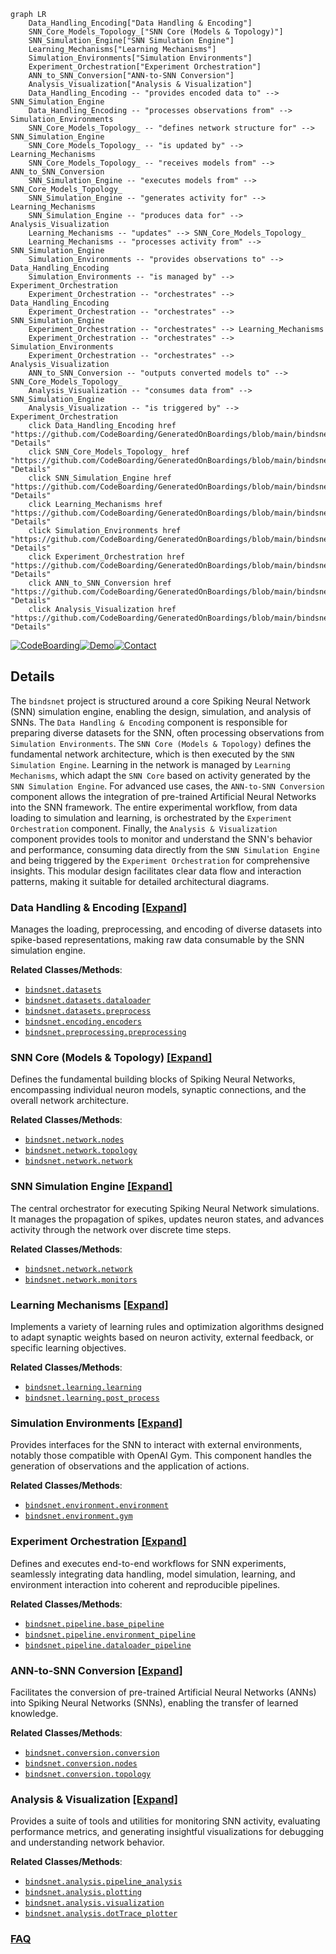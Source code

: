 ```mermaid
graph LR
    Data_Handling_Encoding["Data Handling & Encoding"]
    SNN_Core_Models_Topology_["SNN Core (Models & Topology)"]
    SNN_Simulation_Engine["SNN Simulation Engine"]
    Learning_Mechanisms["Learning Mechanisms"]
    Simulation_Environments["Simulation Environments"]
    Experiment_Orchestration["Experiment Orchestration"]
    ANN_to_SNN_Conversion["ANN-to-SNN Conversion"]
    Analysis_Visualization["Analysis & Visualization"]
    Data_Handling_Encoding -- "provides encoded data to" --> SNN_Simulation_Engine
    Data_Handling_Encoding -- "processes observations from" --> Simulation_Environments
    SNN_Core_Models_Topology_ -- "defines network structure for" --> SNN_Simulation_Engine
    SNN_Core_Models_Topology_ -- "is updated by" --> Learning_Mechanisms
    SNN_Core_Models_Topology_ -- "receives models from" --> ANN_to_SNN_Conversion
    SNN_Simulation_Engine -- "executes models from" --> SNN_Core_Models_Topology_
    SNN_Simulation_Engine -- "generates activity for" --> Learning_Mechanisms
    SNN_Simulation_Engine -- "produces data for" --> Analysis_Visualization
    Learning_Mechanisms -- "updates" --> SNN_Core_Models_Topology_
    Learning_Mechanisms -- "processes activity from" --> SNN_Simulation_Engine
    Simulation_Environments -- "provides observations to" --> Data_Handling_Encoding
    Simulation_Environments -- "is managed by" --> Experiment_Orchestration
    Experiment_Orchestration -- "orchestrates" --> Data_Handling_Encoding
    Experiment_Orchestration -- "orchestrates" --> SNN_Simulation_Engine
    Experiment_Orchestration -- "orchestrates" --> Learning_Mechanisms
    Experiment_Orchestration -- "orchestrates" --> Simulation_Environments
    Experiment_Orchestration -- "orchestrates" --> Analysis_Visualization
    ANN_to_SNN_Conversion -- "outputs converted models to" --> SNN_Core_Models_Topology_
    Analysis_Visualization -- "consumes data from" --> SNN_Simulation_Engine
    Analysis_Visualization -- "is triggered by" --> Experiment_Orchestration
    click Data_Handling_Encoding href "https://github.com/CodeBoarding/GeneratedOnBoardings/blob/main/bindsnet/Data_Handling_Encoding.md" "Details"
    click SNN_Core_Models_Topology_ href "https://github.com/CodeBoarding/GeneratedOnBoardings/blob/main/bindsnet/SNN_Core_Models_Topology_.md" "Details"
    click SNN_Simulation_Engine href "https://github.com/CodeBoarding/GeneratedOnBoardings/blob/main/bindsnet/SNN_Simulation_Engine.md" "Details"
    click Learning_Mechanisms href "https://github.com/CodeBoarding/GeneratedOnBoardings/blob/main/bindsnet/Learning_Mechanisms.md" "Details"
    click Simulation_Environments href "https://github.com/CodeBoarding/GeneratedOnBoardings/blob/main/bindsnet/Simulation_Environments.md" "Details"
    click Experiment_Orchestration href "https://github.com/CodeBoarding/GeneratedOnBoardings/blob/main/bindsnet/Experiment_Orchestration.md" "Details"
    click ANN_to_SNN_Conversion href "https://github.com/CodeBoarding/GeneratedOnBoardings/blob/main/bindsnet/ANN_to_SNN_Conversion.md" "Details"
    click Analysis_Visualization href "https://github.com/CodeBoarding/GeneratedOnBoardings/blob/main/bindsnet/Analysis_Visualization.md" "Details"
```

[![CodeBoarding](https://img.shields.io/badge/Generated%20by-CodeBoarding-9cf?style=flat-square)](https://github.com/CodeBoarding/GeneratedOnBoardings)[![Demo](https://img.shields.io/badge/Try%20our-Demo-blue?style=flat-square)](https://www.codeboarding.org/demo)[![Contact](https://img.shields.io/badge/Contact%20us%20-%20contact@codeboarding.org-lightgrey?style=flat-square)](mailto:contact@codeboarding.org)

## Details

The `bindsnet` project is structured around a core Spiking Neural Network (SNN) simulation engine, enabling the design, simulation, and analysis of SNNs. The `Data Handling & Encoding` component is responsible for preparing diverse datasets for the SNN, often processing observations from `Simulation Environments`. The `SNN Core (Models & Topology)` defines the fundamental network architecture, which is then executed by the `SNN Simulation Engine`. Learning in the network is managed by `Learning Mechanisms`, which adapt the `SNN Core` based on activity generated by the `SNN Simulation Engine`. For advanced use cases, the `ANN-to-SNN Conversion` component allows the integration of pre-trained Artificial Neural Networks into the SNN framework. The entire experimental workflow, from data loading to simulation and learning, is orchestrated by the `Experiment Orchestration` component. Finally, the `Analysis & Visualization` component provides tools to monitor and understand the SNN's behavior and performance, consuming data directly from the `SNN Simulation Engine` and being triggered by the `Experiment Orchestration` for comprehensive insights. This modular design facilitates clear data flow and interaction patterns, making it suitable for detailed architectural diagrams.

### Data Handling & Encoding [[Expand]](./Data_Handling_Encoding.md)
Manages the loading, preprocessing, and encoding of diverse datasets into spike-based representations, making raw data consumable by the SNN simulation engine.


**Related Classes/Methods**:

- <a href="https://github.com/BindsNET/bindsnet/blob/master/bindsnet/datasets" target="_blank" rel="noopener noreferrer">`bindsnet.datasets`</a>
- <a href="https://github.com/BindsNET/bindsnet/blob/master/bindsnet/datasets/dataloader.py" target="_blank" rel="noopener noreferrer">`bindsnet.datasets.dataloader`</a>
- <a href="https://github.com/BindsNET/bindsnet/blob/master/bindsnet/datasets/preprocess.py" target="_blank" rel="noopener noreferrer">`bindsnet.datasets.preprocess`</a>
- <a href="https://github.com/BindsNET/bindsnet/blob/master/bindsnet/encoding/encoders.py" target="_blank" rel="noopener noreferrer">`bindsnet.encoding.encoders`</a>
- <a href="https://github.com/BindsNET/bindsnet/blob/master/bindsnet/preprocessing/preprocessing.py" target="_blank" rel="noopener noreferrer">`bindsnet.preprocessing.preprocessing`</a>


### SNN Core (Models & Topology) [[Expand]](./SNN_Core_Models_Topology_.md)
Defines the fundamental building blocks of Spiking Neural Networks, encompassing individual neuron models, synaptic connections, and the overall network architecture.


**Related Classes/Methods**:

- <a href="https://github.com/BindsNET/bindsnet/blob/master/bindsnet/network/nodes.py" target="_blank" rel="noopener noreferrer">`bindsnet.network.nodes`</a>
- <a href="https://github.com/BindsNET/bindsnet/blob/master/bindsnet/network/topology.py" target="_blank" rel="noopener noreferrer">`bindsnet.network.topology`</a>
- <a href="https://github.com/BindsNET/bindsnet/blob/master/bindsnet/network/network.py" target="_blank" rel="noopener noreferrer">`bindsnet.network.network`</a>


### SNN Simulation Engine [[Expand]](./SNN_Simulation_Engine.md)
The central orchestrator for executing Spiking Neural Network simulations. It manages the propagation of spikes, updates neuron states, and advances activity through the network over discrete time steps.


**Related Classes/Methods**:

- <a href="https://github.com/BindsNET/bindsnet/blob/master/bindsnet/network/network.py" target="_blank" rel="noopener noreferrer">`bindsnet.network.network`</a>
- <a href="https://github.com/BindsNET/bindsnet/blob/master/bindsnet/network/monitors.py" target="_blank" rel="noopener noreferrer">`bindsnet.network.monitors`</a>


### Learning Mechanisms [[Expand]](./Learning_Mechanisms.md)
Implements a variety of learning rules and optimization algorithms designed to adapt synaptic weights based on neuron activity, external feedback, or specific learning objectives.


**Related Classes/Methods**:

- <a href="https://github.com/BindsNET/bindsnet/blob/master/bindsnet/learning/learning.py" target="_blank" rel="noopener noreferrer">`bindsnet.learning.learning`</a>
- <a href="https://github.com/BindsNET/bindsnet/blob/master/bindsnet/learning/learning.py" target="_blank" rel="noopener noreferrer">`bindsnet.learning.post_process`</a>


### Simulation Environments [[Expand]](./Simulation_Environments.md)
Provides interfaces for the SNN to interact with external environments, notably those compatible with OpenAI Gym. This component handles the generation of observations and the application of actions.


**Related Classes/Methods**:

- <a href="https://github.com/BindsNET/bindsnet/blob/master/bindsnet/environment/environment.py" target="_blank" rel="noopener noreferrer">`bindsnet.environment.environment`</a>
- <a href="https://github.com/BindsNET/bindsnet/blob/master/bindsnet/environment/environment.py" target="_blank" rel="noopener noreferrer">`bindsnet.environment.gym`</a>


### Experiment Orchestration [[Expand]](./Experiment_Orchestration.md)
Defines and executes end-to-end workflows for SNN experiments, seamlessly integrating data handling, model simulation, learning, and environment interaction into coherent and reproducible pipelines.


**Related Classes/Methods**:

- <a href="https://github.com/BindsNET/bindsnet/blob/master/bindsnet/pipeline/base_pipeline.py" target="_blank" rel="noopener noreferrer">`bindsnet.pipeline.base_pipeline`</a>
- <a href="https://github.com/BindsNET/bindsnet/blob/master/bindsnet/pipeline/environment_pipeline.py" target="_blank" rel="noopener noreferrer">`bindsnet.pipeline.environment_pipeline`</a>
- <a href="https://github.com/BindsNET/bindsnet/blob/master/bindsnet/pipeline/dataloader_pipeline.py" target="_blank" rel="noopener noreferrer">`bindsnet.pipeline.dataloader_pipeline`</a>


### ANN-to-SNN Conversion [[Expand]](./ANN_to_SNN_Conversion.md)
Facilitates the conversion of pre-trained Artificial Neural Networks (ANNs) into Spiking Neural Networks (SNNs), enabling the transfer of learned knowledge.


**Related Classes/Methods**:

- <a href="https://github.com/BindsNET/bindsnet/blob/master/bindsnet/conversion/conversion.py" target="_blank" rel="noopener noreferrer">`bindsnet.conversion.conversion`</a>
- <a href="https://github.com/BindsNET/bindsnet/blob/master/bindsnet/conversion/nodes.py" target="_blank" rel="noopener noreferrer">`bindsnet.conversion.nodes`</a>
- <a href="https://github.com/BindsNET/bindsnet/blob/master/bindsnet/conversion/topology.py" target="_blank" rel="noopener noreferrer">`bindsnet.conversion.topology`</a>


### Analysis & Visualization [[Expand]](./Analysis_Visualization.md)
Provides a suite of tools and utilities for monitoring SNN activity, evaluating performance metrics, and generating insightful visualizations for debugging and understanding network behavior.


**Related Classes/Methods**:

- <a href="https://github.com/BindsNET/bindsnet/blob/master/bindsnet/analysis/pipeline_analysis.py" target="_blank" rel="noopener noreferrer">`bindsnet.analysis.pipeline_analysis`</a>
- <a href="https://github.com/BindsNET/bindsnet/blob/master/bindsnet/analysis/plotting.py" target="_blank" rel="noopener noreferrer">`bindsnet.analysis.plotting`</a>
- <a href="https://github.com/BindsNET/bindsnet/blob/master/bindsnet/analysis/visualization.py" target="_blank" rel="noopener noreferrer">`bindsnet.analysis.visualization`</a>
- <a href="https://github.com/BindsNET/bindsnet/blob/master/bindsnet/analysis/dotTrace_plotter.py" target="_blank" rel="noopener noreferrer">`bindsnet.analysis.dotTrace_plotter`</a>




### [FAQ](https://github.com/CodeBoarding/GeneratedOnBoardings/tree/main?tab=readme-ov-file#faq)